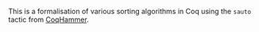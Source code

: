 This is a formalisation of various sorting algorithms in Coq using the `sauto` tactic from [CoqHammer](https://github.com/lukaszcz/coqhammer).
